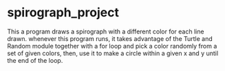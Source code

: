 # spirograph_project
This a program draws a spirograph with a different color for each line drawn.
whenever this program runs, it takes advantage of the Turtle and Random module together with a for loop and pick a color randomly from a set of given colors, then, use it to make a circle within a given x and y until the end of the loop.
